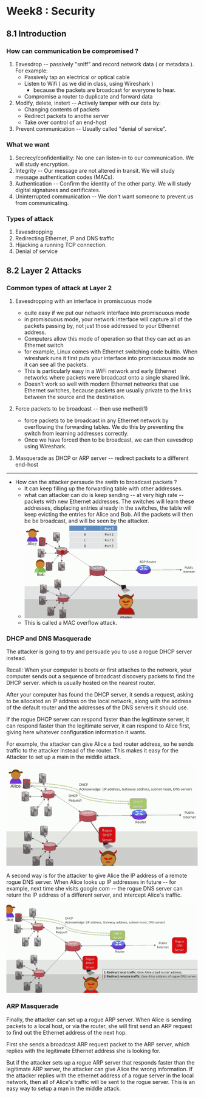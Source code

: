 
# Week8 : Security

## 8.1 Introduction

### How can communication be compromised ?

1. Eavesdrop -- passively "sniff" and record network data ( or metadata ). For example:
    - Passively tap an electrical or optical cable
    - Listen to Wifi ( as we did in class, using Wireshark )
        - because the packets are broadcast for everyone to hear.
    - Compromise a router to duplicate and forward data
2. Modify, delete, instert -- Actively tamper with our data by:
    - Changing contents of packets
    - Redirect packets to anothe server
    - Take over control of an end-host
3. Prevent communication -- Usually called "denial of service".

### What we want 

1. Secrecy/confidentiality: No one can listen-in to our communication. We will study encryption.
2. Integrity -- Our message are not altered in transit. We will study message authentication codes (MACs).
3. Authentication -- Confirm the identity of the other party. We will study digital signatures and certificates.
4. Uninterrupted communication -- We don't want someone to prevent us from communicating. 


### Types of attack 

1. Eavesdropping
2. Redirecting Ethernet, IP and DNS traffic
3. Hijacking a running TCP connection.
4. Denial of service

## 8.2 Layer 2 Attacks

### Common types of attack at Layer 2

1. Eavesdropping with an interface in promiscuous mode
    - quite easy if we put our network interface into promiscuous mode
    - in promiscuous mode, your network interface will capture all of the packets passing by, not just those addressed to your Ethernet address. 
    - Computers allow this mode of operation so that they can act as an Ethernet switch
    - for example, Linux comes with Ethernet switching code builtin. When wireshark runs it first puts your interface into promiscuous mode so it can see all the packets. 
    - This is particularly easy in a WiFi network and early Ethernet networks where packets were broadcast onto a single shared link.
    - Doesn't work so well with modern Ethernet networks that use Ethernet switches, because packets are usually private to the links between the source and the destination. 

2. Force packets to be broadcast -- then use methed(1)
    - force packets to be broadcast in any Ethernet network by overflowing the forwarding tables.  We do this by preventing the switch from learning addresses correctly. 
    - Once we have forced then to be broadcast, we can then eavesdrop using Wireshark.

3. Masquerade as DHCP or ARP server -- redirect packets to a different end-host

---

- How can the attacker persaude the swith to broadcast packets ?
    - It can keep filling up the forwarding table with other addresses. 
    - what can attacker can do is keep sending -- at very high rate -- packets with new Ethernet addresses. The switches will learn these addresses, displacing entries already in the switches, the table will keep evicting the entries for Alice and Bob. All the packets will then be be broadcast, and will be seen by the attacker.
    - ![](imgs/cs144_attack_swither.png)
    - This is called a MAC overflow attack.

### DHCP and DNS Masquerade

The attacker is going to try and persuade you to use a rogue DHCP server instead. 

Recall: When your computer is boots or first attaches to the network, your computer sends out a sequence of broadcast discovery packets to find the DHCP server. which is usually hosted on the nearest router.

After your computer has found the DHCP server, it sends a request, asking to be allocated an IP address on the local network, along with the address of the default router and the addresses of the DNS servers it should use. 

If the rogue DHCP server can respond faster than the legitimate server, it can respond faster than the legitimate server, it can respond to Alice first, giving here whatever configuration information it wants. 


For example, the attacker can give Alice a bad router address, so he sends traffic to the attacker instead of the router.  This makes it easy for the Attacker to set up a main in the middle attack.

![](imgs/cs144_8.1_att_dhcp.png)

A second way is for the attacker to give Alice the IP address of a remote rogue DNS server. When Alice looks up IP addresses in future -- for example, next time she visits google.com -- the rogue DNS server can return the IP address of a different server, and intercept Alice's traffic.

![](imgs/cs144_8.1_att_dns.png)


### ARP Masquerade

Finally, the attacker can set up a rogue ARP server. When Alice is sending packets to a local host, or via the router, she will first send an ARP request to find out the Ethernet address of the next hop. 

First she sends a broadcast ARP request packet to the ARP server, which replies with the legitimate Ethernet address she is looking for.

But if the attacker  sets up a rogue ARP server that responds faster than the legitimate ARP server, the attacker can give Alice the wrong information. If the attacker replies with the ethernet address of a rogue server in the local network, then all of Alice's traffic will be sent to the rogue server. This is an easy way to setup a man in the middle attack. 















